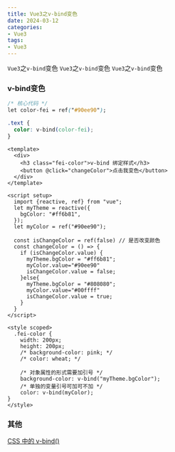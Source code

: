 ```yaml
---
title: Vue3之v-bind变色
date: 2024-03-12
categories: 
- Vue3
tags:
- Vue3
---
```

`Vue3`之`v-bind`变色
`Vue3`之`v-bind`变色
`Vue3`之`v-bind`变色

<!-- more -->

### v-bind变色

```css
/* 核心代码 */
let color-fei = ref("#90ee90");

.text {
  color: v-bind(color-fei);
}
```

```vue
<template>
  <div>
    <h3 class="fei-color">v-bind 绑定样式</h3>
    <button @click="changeColor">点击我变色</button>
  </div>
</template>

<script setup>
  import {reactive, ref} from "vue";
  let myTheme = reactive({
    bgColor: "#ff6b81",
  });
  let myColor = ref("#90ee90");

  const isChangeColor = ref(false) // 是否改变颜色
  const changeColor = () => {
    if (isChangeColor.value) {
      myTheme.bgColor = "#ff6b81";
      myColor.value="#90ee90"
      isChangeColor.value = false;
    }else{
      myTheme.bgColor = "#808080";
      myColor.value="#00ffff"
      isChangeColor.value = true;
    }
  }
</script>

<style scoped>
  .fei-color {
    width: 200px;
    height: 200px;
    /* background-color: pink; */
    /* color: wheat; */

    /* 对象属性的形式需要加引号 */
    background-color: v-bind("myTheme.bgColor");
    /* 单独的变量引号可加可不加 */
    color: v-bind(myColor);
}
</style>

```



### 其他

[ CSS 中的 v-bind() ](https://cn.vuejs.org/api/sfc-css-features.html#v-bind-in-css)











